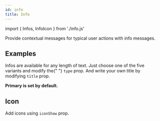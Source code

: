 ```yaml
---
id: info
title: Info
---
```


import { Infos, InfoIcon } from './info.js'

<p>Provide contextual messages for typical user actions with info messages.</p>

## Examples

<p>Infos are available for any length of text. Just choose one of the five variants and modify the{" "} <code>type</code> prop. And write your own title by modifying <code>title</code> prop.</p>
<b>Primary is set by default.</b>

<Infos></Infos>

## Icon

<p>Add icons using <code>iconShow</code> prop.</p>
<InfoIcon></InfoIcon>
